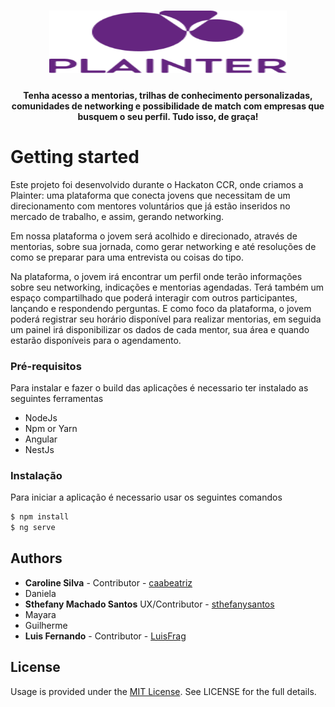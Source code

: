 <h1 align="center">
  <img src="docs/vertical-logo.png" width="380" height="100"> 
</h1>


<h4 align="center">Tenha acesso a mentorias, trilhas de conhecimento personalizadas, comunidades de networking e possibilidade de match com empresas que busquem o seu perfil. Tudo isso, de graça!</h4>







# Getting started

Este projeto foi desenvolvido durante o Hackaton CCR, onde criamos a Plainter: uma plataforma que conecta jovens que necessitam de um direcionamento com mentores voluntários que já estão inseridos no mercado de trabalho, e assim, gerando networking.

Em nossa plataforma o jovem será acolhido e direcionado, através de mentorias, sobre sua jornada, como gerar networking e até resoluções de como se preparar para uma entrevista ou coisas do tipo.

Na plataforma, o jovem irá encontrar um perfil onde terão informações sobre seu networking, indicações e mentorias agendadas. Terá também um espaço compartilhado que poderá interagir com outros participantes, lançando e respondendo perguntas. E como foco da plataforma, o jovem poderá registrar seu horário disponível para realizar mentorias, em  seguida um painel irá disponibilizar os dados de cada mentor, sua área e quando estarão disponíveis para o agendamento.

### Pré-requisitos

Para instalar e fazer o build das aplicações é necessario ter instalado as seguintes ferramentas

- NodeJs
- Npm or Yarn
- Angular
- NestJs

### Instalação

Para iniciar a aplicação é necessario usar os seguintes comandos

```sh
$ npm install
$ ng serve
```

## Authors

- **Caroline Silva** - Contributor - [caabeatriz](https://github.com/caabeatriz)
- Daniela
- **Sthefany Machado Santos** UX/Contributor - [sthefanysantos](https://www.behance.net/sthefanysantos)
- Mayara 
- Guilherme
- **Luis Fernando** - Contributor - [LuisFrag](https://github.com/LuisFrag)

## License

Usage is provided under the [MIT License](https://mit-license.org/). See LICENSE for the full details.
